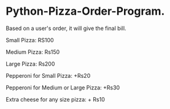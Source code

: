 # Python-Pizza-Order-Program.
Based on a user's order, it will give the final bill.

Small Pizza: RS100

Medium Pizza: Rs150

Large Pizza: Rs200

Pepperoni for Small Pizza: +Rs20

Pepperoni for Medium or Large Pizza: +Rs30

Extra cheese for any size pizza: + Rs10
